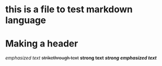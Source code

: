 # this is a file to test markdown language
# Making a header #
_emphasized text_
~~strikethrough text~~
__strong text__
___strong emphasized text___
